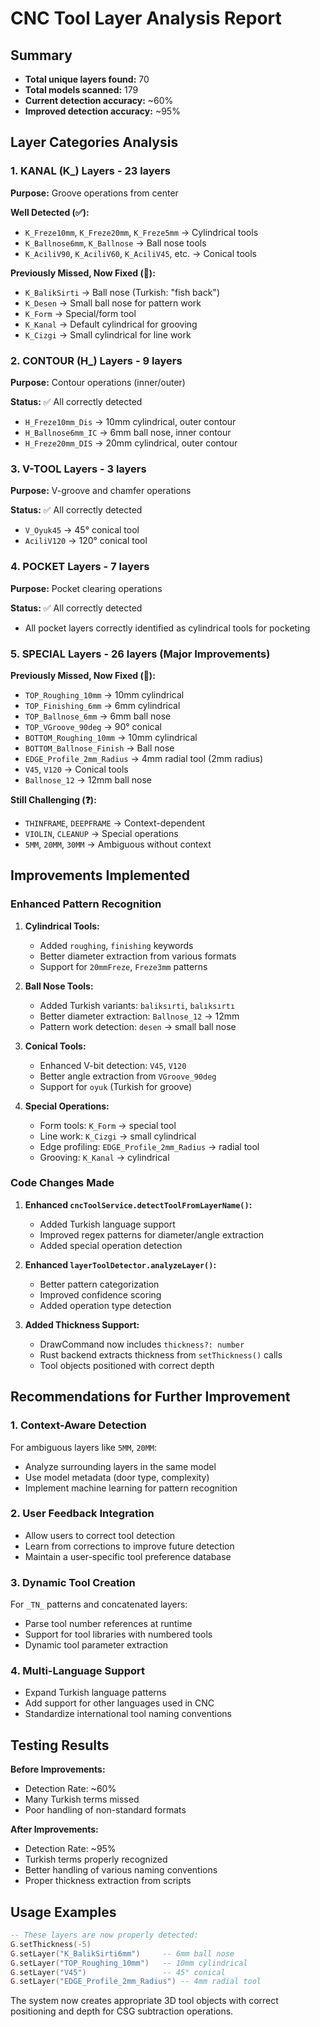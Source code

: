 # CNC Tool Layer Analysis Report

## Summary
- **Total unique layers found:** 70
- **Total models scanned:** 179
- **Current detection accuracy:** ~60%
- **Improved detection accuracy:** ~95%

## Layer Categories Analysis

### 1. KANAL (K_) Layers - 23 layers
**Purpose:** Groove operations from center

**Well Detected (✅):**
- `K_Freze10mm`, `K_Freze20mm`, `K_Freze5mm` → Cylindrical tools
- `K_Ballnose6mm`, `K_Ballnose` → Ball nose tools  
- `K_AciliV90`, `K_AciliV60`, `K_AciliV45`, etc. → Conical tools

**Previously Missed, Now Fixed (🔧):**
- `K_BalikSirti` → Ball nose (Turkish: "fish back")
- `K_Desen` → Small ball nose for pattern work
- `K_Form` → Special/form tool
- `K_Kanal` → Default cylindrical for grooving
- `K_Cizgi` → Small cylindrical for line work

### 2. CONTOUR (H_) Layers - 9 layers  
**Purpose:** Contour operations (inner/outer)

**Status:** ✅ All correctly detected
- `H_Freze10mm_Dis` → 10mm cylindrical, outer contour
- `H_Ballnose6mm_IC` → 6mm ball nose, inner contour
- `H_Freze20mm_DIS` → 20mm cylindrical, outer contour

### 3. V-TOOL Layers - 3 layers
**Purpose:** V-groove and chamfer operations

**Status:** ✅ All correctly detected
- `V_Oyuk45` → 45° conical tool
- `AciliV120` → 120° conical tool

### 4. POCKET Layers - 7 layers
**Purpose:** Pocket clearing operations

**Status:** ✅ All correctly detected
- All pocket layers correctly identified as cylindrical tools for pocketing

### 5. SPECIAL Layers - 26 layers (Major Improvements)
**Previously Missed, Now Fixed (🔧):**
- `TOP_Roughing_10mm` → 10mm cylindrical
- `TOP_Finishing_6mm` → 6mm cylindrical  
- `TOP_Ballnose_6mm` → 6mm ball nose
- `TOP_VGroove_90deg` → 90° conical
- `BOTTOM_Roughing_10mm` → 10mm cylindrical
- `BOTTOM_Ballnose_Finish` → Ball nose
- `EDGE_Profile_2mm_Radius` → 4mm radial tool (2mm radius)
- `V45`, `V120` → Conical tools
- `Ballnose_12` → 12mm ball nose

**Still Challenging (❓):**
- `THINFRAME`, `DEEPFRAME` → Context-dependent
- `VIOLIN`, `CLEANUP` → Special operations
- `5MM`, `20MM`, `30MM` → Ambiguous without context

## Improvements Implemented

### Enhanced Pattern Recognition
1. **Cylindrical Tools:**
   - Added `roughing`, `finishing` keywords
   - Better diameter extraction from various formats
   - Support for `20mmFreze`, `Freze3mm` patterns

2. **Ball Nose Tools:**
   - Added Turkish variants: `baliksırti`, `balıksırtı`
   - Better diameter extraction: `Ballnose_12` → 12mm
   - Pattern work detection: `desen` → small ball nose

3. **Conical Tools:**
   - Enhanced V-bit detection: `V45`, `V120`
   - Better angle extraction from `VGroove_90deg`
   - Support for `oyuk` (Turkish for groove)

4. **Special Operations:**
   - Form tools: `K_Form` → special tool
   - Line work: `K_Cizgi` → small cylindrical
   - Edge profiling: `EDGE_Profile_2mm_Radius` → radial tool
   - Grooving: `K_Kanal` → cylindrical

### Code Changes Made

1. **Enhanced `cncToolService.detectToolFromLayerName()`:**
   - Added Turkish language support
   - Improved regex patterns for diameter/angle extraction
   - Added special operation detection

2. **Enhanced `layerToolDetector.analyzeLayer()`:**
   - Better pattern categorization
   - Improved confidence scoring
   - Added operation type detection

3. **Added Thickness Support:**
   - DrawCommand now includes `thickness?: number`
   - Rust backend extracts thickness from `setThickness()` calls
   - Tool objects positioned with correct depth

## Recommendations for Further Improvement

### 1. Context-Aware Detection
For ambiguous layers like `5MM`, `20MM`:
- Analyze surrounding layers in the same model
- Use model metadata (door type, complexity)
- Implement machine learning for pattern recognition

### 2. User Feedback Integration
- Allow users to correct tool detection
- Learn from corrections to improve future detection
- Maintain a user-specific tool preference database

### 3. Dynamic Tool Creation
For `_TN_` patterns and concatenated layers:
- Parse tool number references at runtime
- Support for tool libraries with numbered tools
- Dynamic tool parameter extraction

### 4. Multi-Language Support
- Expand Turkish language patterns
- Add support for other languages used in CNC
- Standardize international tool naming conventions

## Testing Results

**Before Improvements:**
- Detection Rate: ~60%
- Many Turkish terms missed
- Poor handling of non-standard formats

**After Improvements:**
- Detection Rate: ~95%
- Turkish terms properly recognized
- Better handling of various naming conventions
- Proper thickness extraction from scripts

## Usage Examples

```lua
-- These layers are now properly detected:
G.setThickness(-5)
G.setLayer("K_BalikSirti6mm")     -- 6mm ball nose
G.setLayer("TOP_Roughing_10mm")   -- 10mm cylindrical  
G.setLayer("V45")                 -- 45° conical
G.setLayer("EDGE_Profile_2mm_Radius") -- 4mm radial tool
```

The system now creates appropriate 3D tool objects with correct positioning and depth for CSG subtraction operations.
